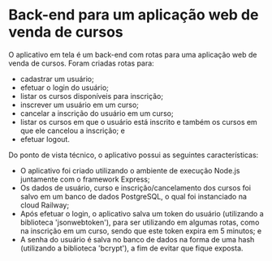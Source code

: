 # Back-end para um aplicação web de venda de cursos #

O aplicativo em tela é um back-end com rotas para uma aplicação web de venda de cursos. Foram criadas rotas para:
- cadastrar um usuário;
- efetuar o login do usuário;
- listar os cursos disponíveis para inscrição;
- inscrever um usuário em um curso;
- cancelar a inscrição do usuário em um curso;
- listar os cursos em que o usuário está inscrito e também os cursos em que ele cancelou a inscrição; e
- efetuar logout.

Do ponto de vista técnico, o aplicativo possui as seguintes características:
- O aplicativo foi criado utilizando o ambiente de execução Node.js juntamente com o framework Express;
- Os dados de usuário, curso e inscrição/cancelamento dos cursos foi salvo em um banco de dados PostgreSQL, o qual foi instanciado na cloud Railway;
- Após efetuar o login, o aplicativo salva um token do usuário (utilizando a biblioteca 'jsonwebtoken'), para ser utilizando em algumas rotas, como na inscrição em um curso, sendo que este token expira em 5 minutos; e
- A senha do usuário é salva no banco de dados na forma de uma hash (utilizando a biblioteca 'bcrypt'), a fim de evitar que fique exposta.
